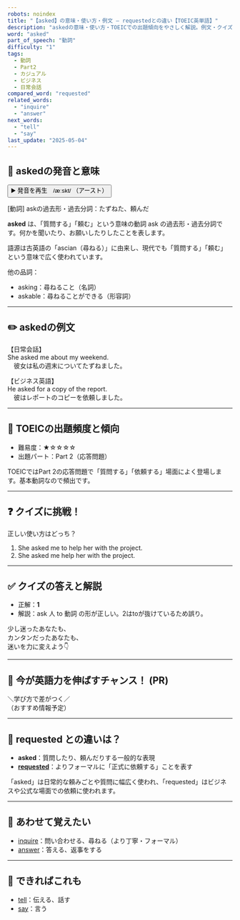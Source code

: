 ```yaml
---
robots: noindex
title: "【asked】の意味・使い方・例文 ― requestedとの違い【TOEIC英単語】"
description: "askedの意味・使い方・TOEICでの出題傾向をやさしく解説。例文・クイズ付きでrequestedとの違いもわかりやすく学べます。"
word: "asked"
part_of_speech: "動詞"
difficulty: "1"
tags:
  - 動詞
  - Part2
  - カジュアル
  - ビジネス
  - 日常会話
compared_word: "requested"
related_words:
  - "inquire"
  - "answer"
next_words:
  - "tell"
  - "say"
last_update: "2025-05-04"
---
```


## 🔰 askedの発音と意味

<button class="play-audio" onclick="playTTS('asked')">
  <span class="play-audio-main">
    ▶️ 発音を再生　/æːskt/
  </span>
  <span class="play-audio-sub">
    （アースト）
  </span>
</button>

[動詞] askの過去形・過去分詞：たずねた、頼んだ

**asked** は、「質問する」「頼む」という意味の動詞 ask の過去形・過去分詞です。何かを聞いたり、お願いしたりしたことを表します。

語源は古英語の「ascian（尋ねる）」に由来し、現代でも「質問する」「頼む」という意味で広く使われています。

他の品詞：  
- asking：尋ねること（名詞）
- askable：尋ねることができる（形容詞）

---

## ✏️ askedの例文

【日常会話】  
She asked me about my weekend.  
　彼女は私の週末についてたずねました。

【ビジネス英語】  
He asked for a copy of the report.  
　彼はレポートのコピーを依頼しました。

---

## 🎯 TOEICの出題頻度と傾向

- 難易度：★☆☆☆☆
- 出題パート：Part 2（応答問題）

TOEICではPart 2の応答問題で「質問する」「依頼する」場面によく登場します。基本動詞なので頻出です。

---

## ❓ クイズに挑戦！

正しい使い方はどっち？

1. She asked me to help her with the project.  
2. She asked me help her with the project.

---

## ✅ クイズの答えと解説

- 正解：**1**
- 解説：ask 人 to 動詞 の形が正しい。2はtoが抜けているため誤り。

少し迷ったあなたも、  
カンタンだったあなたも、  
迷いを力に変えよう👇️

---

## 🚀 今が英語力を伸ばすチャンス！ (PR)

<div class="info-center">
＼学び方で差がつく／<br>  
（おすすめ情報予定）
</div>

---

## 🤔  requested との違いは？

- **asked**：質問したり、頼んだりする一般的な表現
- **[requested](/requested)**：よりフォーマルに「正式に依頼する」ことを表す

「asked」は日常的な頼みごとや質問に幅広く使われ、「requested」はビジネスや公式な場面での依頼に使われます。

---

## 🧩 あわせて覚えたい

- [inquire](/inquire)：問い合わせる、尋ねる（より丁寧・フォーマル）
- [answer](/answer)：答える、返事をする

---

## 📖 できればこれも

- [tell](/tell)：伝える、話す
- [say](/say)：言う

<!-- cvid: aid03_bid15 -->
